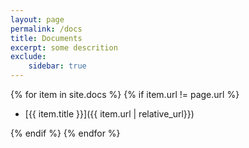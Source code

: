 ```yaml
---
layout: page    
permalink: /docs
title: Documents
excerpt: some descrition
exclude:
    sidebar: true
---
```



{% for item in site.docs %}
{% if item.url != page.url %}

* [{{  item.title }}]({{  item.url | relative_url}})

{% endif %}
{% endfor %}
